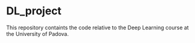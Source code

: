 # DL_project
This repository containts the code relative to the Deep Learning course at the University of Padova. 

